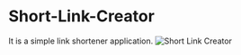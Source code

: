 # Short-Link-Creator
It is a simple link shortener application.
![Short Link Creator](https://user-images.githubusercontent.com/50779398/200130920-cda24d70-a57d-4108-9ce0-2d3c0cd23d93.png)
